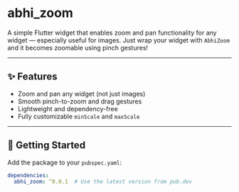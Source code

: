 # abhi_zoom

A simple Flutter widget that enables zoom and pan functionality for any widget — especially useful for images. Just wrap your widget with `AbhiZoom` and it becomes zoomable using pinch gestures!

---

## ✨ Features

- Zoom and pan any widget (not just images)
- Smooth pinch-to-zoom and drag gestures
- Lightweight and dependency-free
- Fully customizable `minScale` and `maxScale`

---

## 🧩 Getting Started

Add the package to your `pubspec.yaml`:

```yaml
dependencies:
  abhi_zoom: ^0.0.1  # Use the latest version from pub.dev
